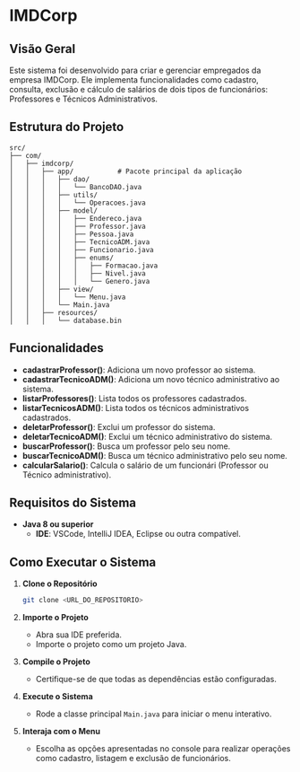# IMDCorp

## Visão Geral

Este sistema foi desenvolvido para criar e gerenciar empregados da empresa IMDCorp. Ele implementa funcionalidades como cadastro, consulta, exclusão e cálculo de salários de dois tipos de funcionários: Professores e Técnicos Administrativos.

## Estrutura do Projeto
````
src/
├── com/
│   ├── imdcorp/
│   │   ├── app/           # Pacote principal da aplicação
│   │   │   ├── dao/
│   │   │   │   └── BancoDAO.java
│   │   │   ├── utils/
│   │   │   │   └── Operacoes.java
│   │   │   ├── model/
│   │   │   │   ├── Endereco.java
│   │   │   │   ├── Professor.java
│   │   │   │   ├── Pessoa.java
│   │   │   │   ├── TecnicoADM.java
│   │   │   │   ├── Funcionario.java
│   │   │   │   ├── enums/
│   │   │   │   │   ├── Formacao.java
│   │   │   │   │   ├── Nivel.java
│   │   │   │   │   └── Genero.java
│   │   │   ├── view/
│   │   │   │   └── Menu.java
│   │   │   └── Main.java
│   │   ├── resources/
│   │   │   └── database.bin

````

## Funcionalidades
- **cadastrarProfessor()**: Adiciona um novo professor ao sistema.
- **cadastrarTecnicoADM()**: Adiciona um novo técnico administrativo ao sistema.
- **listarProfessores()**: Lista todos os professores cadastrados.
- **listarTecnicosADM()**: Lista todos os técnicos administrativos cadastrados.
- **deletarProfessor()**: Exclui um professor do sistema.
- **deletarTecnicoADM()**: Exclui um técnico administrativo do sistema.
- **buscarProfessor()**: Busca um professor pelo seu nome.
- **buscarTecnicoADM()**: Busca um técnico administrativo pelo seu nome.
- **calcularSalario()**: Calcula o salário de um funcionári (Professor ou Técnico administrativo).

## Requisitos do Sistema

- **Java 8 ou superior**
  - **IDE**: VSCode, IntelliJ IDEA, Eclipse ou outra compatível.

## Como Executar o Sistema

1. **Clone o Repositório**
   ```bash
   git clone <URL_DO_REPOSITORIO>
   ```

2. **Importe o Projeto**
    - Abra sua IDE preferida.
    - Importe o projeto como um projeto Java.

3. **Compile o Projeto**
    - Certifique-se de que todas as dependências estão configuradas.

4. **Execute o Sistema**
    - Rode a classe principal `Main.java` para iniciar o menu interativo.

5. **Interaja com o Menu**
    - Escolha as opções apresentadas no console para realizar operações como cadastro, listagem e exclusão de funcionários.
